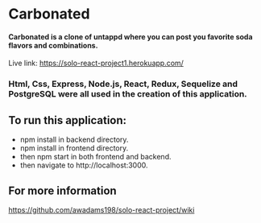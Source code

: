 # Carbonated

#### Carbonated is a clone of untappd where you can post you favorite soda flavors and combinations.

Live link: https://solo-react-project1.herokuapp.com/

### Html, Css, Express, Node.js, React, Redux, Sequelize and PostgreSQL were all used in the creation of this application.

## To run this application:

* npm install in backend directory.
* npm install in frontend directory.
* then npm start in both frontend and backend.
* then navigate to http://localhost:3000.

## For more information 
https://github.com/awadams198/solo-react-project/wiki
